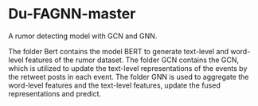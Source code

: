 # Du-FAGNN-master
A rumor detecting model with GCN and GNN.

The folder Bert contains the model BERT to generate text-level and word-level features of the rumor dataset.
The folder GCN contains the GCN, which is utilized to update the text-level representations of the events by the retweet posts in each event.
The folder GNN is used to aggregate the word-level features and the text-level features, update the fused representations and predict. 

